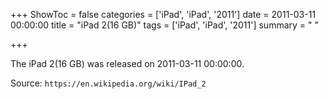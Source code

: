 +++
ShowToc = false
categories = ['iPad', 'iPad', '2011']
date = 2011-03-11 00:00:00
title = "iPad 2(16 GB)"
tags = ['iPad', 'iPad', '2011']
summary = " "

+++

The iPad 2(16 GB) was released on 2011-03-11 00:00:00.

Source: `https://en.wikipedia.org/wiki/IPad_2`


